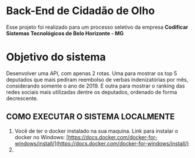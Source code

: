 # Back-End de Cidadão de Olho

Esse projeto foi realizado para um processo seletivo da empresa **Codificar Sistemas Tecnológicos de Belo Horizonte - MG**

# Objetivo do sistema

Desenvolver uma API, com apenas 2 rotas. Uma para mostrar os top 5 deputados que mais pediram reembolso de verbas indenizatórias por mês, considerando somente o ano de 2019. E outra para mostrar o ranking das redes sociais mais utilizadas dentre os deputados, ordenado de forma decrescente.

## COMO EXECUTAR O SISTEMA LOCALMENTE

 1. Você de ter o docker instalado na sua maquina. Link para instalar o docker no Windows: [https://docs.docker.com/docker-for-windows/install/](https://docs.docker.com/docker-for-windows/install/)
 2. 
